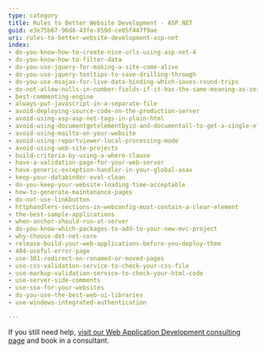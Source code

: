```yaml
---
type: category
title: Rules to Better Website Development - ASP.NET
guid: e3e75b67-96d8-43fe-859d-ce05f447f9ae
uri: rules-to-better-website-development-asp-net
index:
- do-you-know-how-to-create-nice-urls-using-asp-net-4
- do-you-know-how-to-filter-data
- do-you-use-jquery-for-making-a-site-come-alive
- do-you-use-jquery-tooltips-to-save-drilling-through
- do-you-use-msajax-for-live-data-binding-which-saves-round-trips
- do-not-allow-nulls-in-number-fields-if-it-has-the-same-meaning-as-zero
- best-commenting-engine
- always-put-javascript-in-a-separate-file
- avoid-deploying-source-code-on-the-production-server
- avoid-using-asp-asp-net-tags-in-plain-html
- avoid-using-documentgetelementbyid-and-documentall-to-get-a-single-element
- avoid-using-mailto-on-your-website
- avoid-using-reportviewer-local-processing-mode
- avoid-using-web-site-projects
- build-criteria-by-using-a-where-clause
- have-a-validation-page-for-your-web-server
- have-generic-exception-handler-in-your-global-asax
- keep-your-databinder-eval-clean
- do-you-keep-your-website-loading-time-acceptable
- how-to-generate-maintenance-pages
- do-not-use-linkbutton
- httphandlers-sections-in-webconfig-must-contain-a-clear-element
- the-best-sample-applications
- when-anchor-should-run-at-server
- do-you-know-which-packages-to-add-to-your-new-mvc-project
- why-choose-dot-net-core
- release-build-your-web-applications-before-you-deploy-them
- 404-useful-error-page
- use-301-redirect-on-renamed-or-moved-pages
- use-css-validation-service-to-check-your-css-file
- use-markup-validation-service-to-check-your-html-code
- use-server-side-comments
- use-sso-for-your-websites
- do-you-use-the-best-web-ui-libraries
- use-windows-integrated-authentication

---
```

If you still need help, [visit our Web Application Development consulting page](https&#58;//www.ssw.com.au/ssw/Consulting/Web-Applications.aspx) and book in a consultant.

